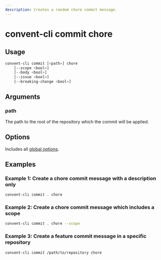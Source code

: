 ```yaml
---
description: Creates a random chore commit message.
---
```


# convent-cli commit chore

## Usage

```bash
convent-cli commit [<path>] chore
    [--scope <bool>]
    [--body <bool>]
    [--issue <bool>]
    [--breaking-change <bool>]
```

## Arguments

### path

The path to the root of the repository which the commit will be applied.

## Options

Includes all [global options](../#options).

## Examples

### Example 1: Create a chore commit message with a description only

```bash
convent-cli commit . chore
```

### Example 2: Create a chore commit message which includes a scope

```bash
convent-cli commit . chore --scope
```

### Example 3: Create a feature commit message in a specific repository

```bash
convent-cli commit /path/to/repository chore
```

